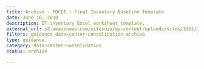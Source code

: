 ```yaml
---
title: Archive - FDCCI - Final Inventory Baseline Template
date: June 10, 2010
description: IT inventory Excel worksheet template.
external_url: s3.amazonaws.com/sitesusa/wp-content/uploads/sites/1151/2016/11/FDCCI-Final-Inventory-Baseline-Template.xls
filters: guidance data-center-consolidation archive
type: guidance
category: data-center-consolidation
status: archive

---
```

